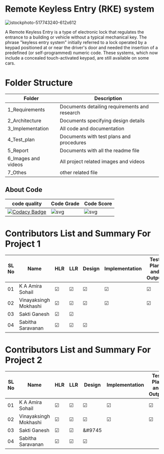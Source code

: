 # Remote Keyless Entry (RKE) system 

![istockphoto-517743240-612x612](https://user-images.githubusercontent.com/46382398/157919530-8a428220-ca97-46a3-8d53-59be45e35bfa.jpg)

A Remote Keyless Entry is a type of electronic lock that regulates the entrance to a building or vehicle without a typical mechanical key. The phrase "keyless entry system" initially referred to a lock operated by a keypad positioned at or near the driver's door and needed the insertion of a predefined (or self-programmed) numeric code. These systems, which now include a concealed touch-activated keypad, are still available on some cars.


# Folder Structure
|Folder	|Description|
|--------|----------|
|1_Requirements|	Documents detailing requirements and research|
|2_Architecture	|Documents specifying design details|
|3_Implementation |	All code and documentation |
|4_Test_plan |	Documents with test plans and procedures|
|5_Report	|Documents with all the readme file|
|6_Images and videos	|All project related images and videos|
|7_Othes	|other related file|

## About Code
|code quality| Code Grade  | Code Score |
|------------|----------------|-------------------|
|[![Codacy Badge](https://app.codacy.com/project/badge/Grade/131382834c4544179992d340ef423bd3)](https://www.codacy.com/gh/vinayaksinghmokhashi/M3_Group8/dashboard?utm_source=github.com&amp;utm_medium=referral&amp;utm_content=vinayaksinghmokhashi/M3_Group8&amp;utm_campaign=Badge_Grade)|![svg](https://user-images.githubusercontent.com/46382398/158003126-9b30a04d-4a98-4a68-b70b-c6b16eabb3c9.svg)|![svg](https://user-images.githubusercontent.com/46382398/158003135-ce91165f-3236-4a1c-80f1-85eb90e9622c.svg) |


# Contributors List and Summary For Project 1

|SL No| Name  | HLR | LLR | Design | Implementation | Test Plan and Output |
|------|------|------|-----|-----|-------------------|-------------------------|
|01 | K A Amira Sohail |  &#9745;| &#9745; | &#9745; | &#9745;| &#9745; |
|02| Vinayaksingh Mokhashi|&#9745;| &#9745; |&#9745; | &#9745;|&#9745; |&#9745; | |
|03| Sakti Ganesh |&#9745;| &#9745; | | | | | |
|04| Sabitha Saravanan |&#9745;| &#9745;|&#9745; | | | | |

# Contributors List and Summary For Project 2

|SL No| Name  | HLR | LLR | Design | Implementation | Test Plan and Output |
|------|------|------|-----|-----|-------------------|-------------------------|
|01 | K A Amira Sohail |  &#9745;| &#9745; | &#9745; | &#9745;| &#9745; |
|02| Vinayaksingh Mokhashi|&#9745;| &#9745; |&#9745; | &#9745;|&#9745; |&#9745; | |
|03| Sakti Ganesh |&#9745;| &#9745; |&#9745 | | | | |
|04| Sabitha Saravanan |&#9745;| &#9745;|&#9745; | | | | |
